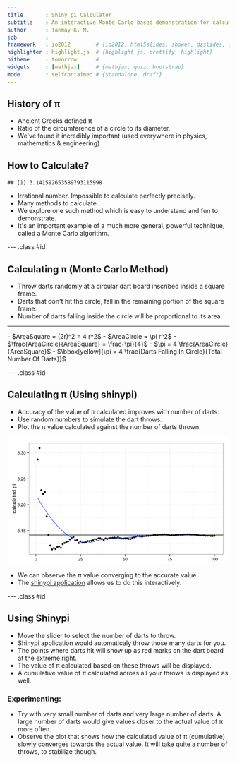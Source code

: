 ```yaml
---
title       : Shiny pi Calculator
subtitle    : An interactive Monte Carlo based demonstration for calculating pi
author      : Tanmay K. M.
job         : 
framework   : io2012        # {io2012, html5slides, shower, dzslides, ...}
highlighter : highlight.js  # {highlight.js, prettify, highlight}
hitheme     : tomorrow      # 
widgets     : [mathjax]     # {mathjax, quiz, bootstrap}
mode        : selfcontained # {standalone, draft}
---
```


## History of &pi;

- Ancient Greeks defined &pi; 
- Ratio of the circumference of a circle to its diameter. 
- We've found it incredibly important (used everywhere in physics, mathematics &amp; engineering)

## How to Calculate?

```
## [1] 3.141592653589793115998
```
- Irrational number. Impossible to calculate perfectly precisely.
- Many methods to calculate.
- We explore one such method which is easy to understand and fun to demonstrate.
- It's an important example of a much more general, powerful technique, called a Monte Carlo algorithm.

--- .class #id 

## Calculating &pi; (Monte Carlo Method)
- Throw darts randomly at a circular dart board inscribed inside a square frame.
- Darts that don't hit the circle, fall in the remaining portion of the square frame.
- Number of darts falling inside the circle will be proportional to its area.

<hr/>
- $AreaSquare = (2r)^2 = 4 r^2$
- $AreaCircle = \pi r^2$
- $\frac{AreaCircle}{AreaSquare} = \frac{\pi}{4}$
- $\pi = 4 \frac{AreaCircle}{AreaSquare}$
- $\bbox[yellow]{\pi = 4 \frac{Darts Falling In Circle}{Total Number Of Darts}}$


--- .class #id 

## Calculating &pi; (Using shinypi)
- Accuracy of the value of &pi; calculated improves with number of darts.
- Use random numbers to simulate the dart throws.
- Plot the &pi; value calculated against the number of darts thrown.

![plot of chunk unnamed-chunk-2](assets/fig/unnamed-chunk-2.png) 

- We can observe the &pi; value converging to the accurate value.
- The [shinypi application](https://tanmaykm.shinyapps.io/shinypi/) allows us to do this interactively.

--- .class #id 

## Using Shinypi

- Move the slider to select the number of darts to throw.
- Shinypi application would automaticaly throw those many darts for you.
- The points where darts hit will show up as red marks on the dart board at the extreme right.
- The value of &pi; calculated based on these throws will be displayed.
- A cumulative value of &pi; calculated across all your throws is displayed as well.

### Experimenting:
- Try with very small number of darts and very large number of darts. A large number of darts would give values closer to the actual value of &pi; more often.
- Observe the plot that shows how the calculated value of &pi; (cumulative) slowly converges towards the actual value. It will take quite a number of throws, to stabilize though.


